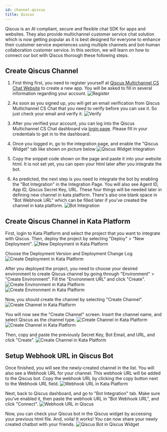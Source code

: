 ```yaml
---
id: channel-qiscus
title: Qiscus
---
```


Qiscus is an AI compliant, secure and flexible chat SDK for apps and websites. They also provide multichannel customer service chat solution which is now getting popular as it is best designed for everyone to enhance their customer service experiences using multiple channels and bot-human collaboration customer service. In this section, we will learn on how to connect our bot with Qiscus thorough these following steps.

## Create Qiscus Channel

1. First thing first, you need to register yourself at [Qiscus Multichannel CS Chat Website](https://multichannel.qiscus.com) to create a new app. You will be asked to fill in several information regarding your account.
![Register](./images/qiscus/sensor_register.jpg)

2. As soon as you signed up, you will get an email verification from Qiscus Multichannel CS Chat that you need to verify before you can use it. So just check your email and verify it.
![Verify](./images/qiscus/validate.png)

3. After you verified your account, you can log into the Qiscus Multichannel CS Chat dashboard via [login page](https://multichannel.qiscus.com). Please fill in your credentials to get in to the dashboard.

4. Once you logged in, go to the integration page, and enable the "Qiscus Widget" tab like shown on picture below
![Qiscus Widget Integration](./images/qiscus/red_qiscuswelcomepage.png)

5. Copy the snippet code shown on the page and paste it into your website html. It is not set yet, you can open your html later after you integrate the bot.

6. As predicted, the next step is you need to integrate the bot by enabling the "Bot Integration" in the Integration Page. You will also see Agent ID, App ID, Qiscus Secret Key, URL. These four things will be needed later in defining new channel in kata platform. There's also one blank space in "Bot Webhook URL" which can be filled later if you've created the channel in kata platform.
![Bot Integration](./images/qiscus/sensor_botintegration.jpg)

## Create Qiscus Channel in Kata Platform

First, login to Kata Platform and select the project that you want to integrate with Qiscus. Then, deploy the project by selecting "Deploy" > "New Deployment".
![New Deployment in Kata Platform](./images/qiscus/red_newdeployment.png)

Choose the Deployment Version and Deployment Change Log
![Create Deployment in Kata Platform](./images/qiscus/red_newdeployment3.jpg)

After you deployed the project, you need to choose your desired environment to create Qiscus channel by going through "Environment" > "Create Environment". Fill the "Environment URL" and click "Create".
![Create Environment in Kata Platform](./images/qiscus/red_environmenttrue.png)
![Create Environment in Kata Platform](./images/qiscus/sensor_createenvironment.jpg)

Now, you should create the channel by selecting "Create Channel".
![Create Channel in Kata Platform](./images/qiscus/red_createchannel.png)

You will now see the "Create Channel" screen. Insert the channel name, and select Qiscus as the channel type.
![Create Channel in Kata Platform](./images/qiscus/red_createchannel2.png)
![Create Channel in Kata Platform](./images/qiscus/red_createchannel3.png)

Then, copy and paste the previously Secret Key, Bot Email, and URL, and click "Create".
![Create Channel in Kata Platform](./images/qiscus/red_createchannel4.png)

## Setup Webhook URL in Qiscus Bot

Once finished, you will see the newly-created channel in the list. You will also see a Webhook URL for your channel. This webhook URL will be added to the Qiscus bot. Copy the webhook URL by clicking the copy button next to the Webhook URL field.
![Webhook URL in Kata Platform](./images/qiscus/red_webhook.png)

Next, back to Qiscus dashboard, and go to "Bot Integration" tab. Make sure you've enabled it, then paste the webhook URL in "Bot Webhook URL", and click "Connect".
![Webhook URL in Qiscus](./images/qiscus/red_webhook2.png)

Now, you can check your Qiscus bot in the Qiscus widget by accessing your previous html file. And, voila! It works! You can now share your newly created chatbot with your friends.
![Qiscus Bot in Qiscus Widget](./images/qiscus/result.png)
